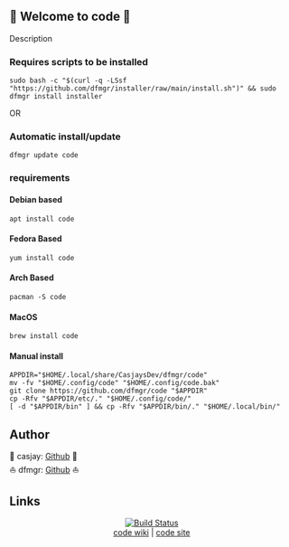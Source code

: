 ## 👋 Welcome to code 🚀  

Description  
  
  
### Requires scripts to be installed

```shell
sudo bash -c "$(curl -q -LSsf "https://github.com/dfmgr/installer/raw/main/install.sh")" && sudo dfmgr install installer
```

OR

### Automatic install/update  

```shell
dfmgr update code
```
  
### requirements  
  
#### Debian based

```shell
apt install code
```  

#### Fedora Based

```shell
yum install code
```  

#### Arch Based

```shell
pacman -S code
```  

#### MacOS  

```shell
brew install code
```
  
#### Manual install  

  ```shell
APPDIR="$HOME/.local/share/CasjaysDev/dfmgr/code"
mv -fv "$HOME/.config/code" "$HOME/.config/code.bak"
git clone https://github.com/dfmgr/code "$APPDIR"
cp -Rfv "$APPDIR/etc/." "$HOME/.config/code/"
[ -d "$APPDIR/bin" ] && cp -Rfv "$APPDIR/bin/." "$HOME/.local/bin/"
```

## Author  

🤖 casjay: [Github](https://github.com/casjay) 🤖  
⛵ dfmgr: [Github](https://github.com/dfmgr) ⛵  

## Links

<p align=center>
   <a href="https://travis-ci.com/github/dfmgr/code" target="_blank" rel="noopener noreferrer">
     <img src="https://travis-ci.com/dfmgr/code.svg?branch=master" alt="Build Status"></a><br />
  <a href="https://wiki.archlinux.org/index.php/code" target="_blank" rel="noopener noreferrer">code wiki</a>  |  
  <a href="code" target="_blank" rel="noopener noreferrer">code site</a>
</p>  
